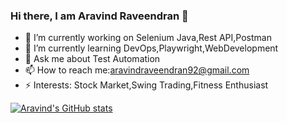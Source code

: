 ### Hi there, I am Aravind Raveendran 👋

- 🔭 I’m currently working on Selenium Java,Rest API,Postman
- 🌱 I’m currently learning DevOps,Playwright,WebDevelopment
- 💬 Ask me about Test Automation
- 📫 How to reach me:aravindraveendran92@gmail.com
- ⚡ Interests: Stock Market,Swing Trading,Fitness Enthusiast


[![Aravind's GitHub stats](https://github-readme-stats.vercel.app/api?username=aravindraveendran7&show_icons=true)](https://github.com/anuraghazra/github-readme-stats)

